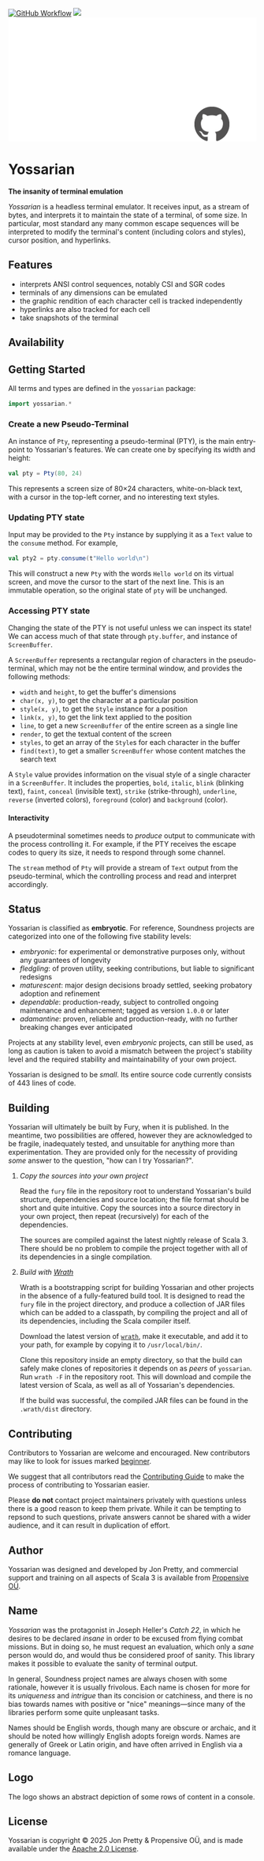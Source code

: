 [<img alt="GitHub Workflow" src="https://img.shields.io/github/actions/workflow/status/propensive/yossarian/main.yml?style=for-the-badge" height="24">](https://github.com/propensive/yossarian/actions)
[<img src="https://img.shields.io/discord/633198088311537684?color=8899f7&label=DISCORD&style=for-the-badge" height="24">](https://discord.com/invite/MBUrkTgMnA)
<img src="/doc/images/github.png" valign="middle">

# Yossarian

__The insanity of terminal emulation__

_Yossarian_ is a headless terminal emulator. It receives input, as a stream of
bytes, and interprets it to maintain the state of a terminal, of some size. In
particular, most standard any many common escape sequences will be interpreted
to modify the terminal's content (including colors and styles), cursor
position, and hyperlinks.

## Features

- interprets ANSI control sequences, notably CSI and SGR codes
- terminals of any dimensions can be emulated
- the graphic rendition of each character cell is tracked independently
- hyperlinks are also tracked for each cell
- take snapshots of the terminal


## Availability







## Getting Started

All terms and types are defined in the `yossarian` package:
```scala
import yossarian.*
```

### Create a new Pseudo-Terminal

An instance of `Pty`, representing a pseudo-terminal (PTY), is the main
entry-point to Yossarian's features. We can create one by specifying its width
and height:
```scala
val pty = Pty(80, 24)
```

This represents a screen size of 80×24 characters, white-on-black text, with a
cursor in the top-left corner, and no interesting text styles.

### Updating PTY state

Input may be provided to the `Pty` instance by supplying it as a `Text` value
to the `consume` method. For example,
```scala
val pty2 = pty.consume(t"Hello world\n")
```

This will construct a new `Pty` with the words `Hello world` on its virtual
screen, and move the cursor to the start of the next line. This is an immutable
operation, so the original state of `pty` will be unchanged.

### Accessing PTY state

Changing the state of the PTY is not useful unless we can inspect its state! We
can access much of that state through `pty.buffer`, and instance of
`ScreenBuffer`.

A `ScreenBuffer` represents a rectangular region of characters in the
pseudo-terminal, which may not be the entire terminal window, and provides the
following methods:
 - `width` and `height`, to get the buffer's dimensions
 - `char(x, y)`, to get the character at a particular position
 - `style(x, y)`, to get the `Style` instance for a position
 - `link(x, y)`, to get the link text applied to the position
 - `line`, to get a new `ScreenBuffer` of the entire screen as a single line
 - `render`, to get the textual content of the screen
 - `styles`, to get an array of the `Style`s for each character in the buffer
 - `find(text)`, to get a smaller `ScreenBuffer` whose content matches the
   search text

A `Style` value provides information on the visual style of a single character
in a `ScreenBuffer`. It includes the properties, `bold`, `italic`, `blink`
(blinking text), `faint`, `conceal` (invisible text), `strike`
(strike-through), `underline`, `reverse` (inverted colors), `foreground`
(color) and `background` (color).

#### Interactivity

A pseudoterminal sometimes needs to _produce_ output to communicate with the
process controlling it. For example, if the PTY receives the escape codes to
query its size, it needs to respond through some channel.

The `stream` method of `Pty` will provide a stream of `Text` output from the
pseudo-terminal, which the controlling process and read and interpret
accordingly.




## Status

Yossarian is classified as __embryotic__. For reference, Soundness projects are
categorized into one of the following five stability levels:

- _embryonic_: for experimental or demonstrative purposes only, without any guarantees of longevity
- _fledgling_: of proven utility, seeking contributions, but liable to significant redesigns
- _maturescent_: major design decisions broady settled, seeking probatory adoption and refinement
- _dependable_: production-ready, subject to controlled ongoing maintenance and enhancement; tagged as version `1.0.0` or later
- _adamantine_: proven, reliable and production-ready, with no further breaking changes ever anticipated

Projects at any stability level, even _embryonic_ projects, can still be used,
as long as caution is taken to avoid a mismatch between the project's stability
level and the required stability and maintainability of your own project.

Yossarian is designed to be _small_. Its entire source code currently consists
of 443 lines of code.

## Building

Yossarian will ultimately be built by Fury, when it is published. In the
meantime, two possibilities are offered, however they are acknowledged to be
fragile, inadequately tested, and unsuitable for anything more than
experimentation. They are provided only for the necessity of providing _some_
answer to the question, "how can I try Yossarian?".

1. *Copy the sources into your own project*
   
   Read the `fury` file in the repository root to understand Yossarian's build
   structure, dependencies and source location; the file format should be short
   and quite intuitive. Copy the sources into a source directory in your own
   project, then repeat (recursively) for each of the dependencies.

   The sources are compiled against the latest nightly release of Scala 3.
   There should be no problem to compile the project together with all of its
   dependencies in a single compilation.

2. *Build with [Wrath](https://github.com/propensive/wrath/)*

   Wrath is a bootstrapping script for building Yossarian and other projects in
   the absence of a fully-featured build tool. It is designed to read the `fury`
   file in the project directory, and produce a collection of JAR files which can
   be added to a classpath, by compiling the project and all of its dependencies,
   including the Scala compiler itself.
   
   Download the latest version of
   [`wrath`](https://github.com/propensive/wrath/releases/latest), make it
   executable, and add it to your path, for example by copying it to
   `/usr/local/bin/`.

   Clone this repository inside an empty directory, so that the build can
   safely make clones of repositories it depends on as _peers_ of `yossarian`.
   Run `wrath -F` in the repository root. This will download and compile the
   latest version of Scala, as well as all of Yossarian's dependencies.

   If the build was successful, the compiled JAR files can be found in the
   `.wrath/dist` directory.

## Contributing

Contributors to Yossarian are welcome and encouraged. New contributors may like
to look for issues marked
[beginner](https://github.com/propensive/yossarian/labels/beginner).

We suggest that all contributors read the [Contributing
Guide](/contributing.md) to make the process of contributing to Yossarian
easier.

Please __do not__ contact project maintainers privately with questions unless
there is a good reason to keep them private. While it can be tempting to
repsond to such questions, private answers cannot be shared with a wider
audience, and it can result in duplication of effort.

## Author

Yossarian was designed and developed by Jon Pretty, and commercial support and
training on all aspects of Scala 3 is available from [Propensive
O&Uuml;](https://propensive.com/).



## Name

_Yossarian_ was the protagonist in Joseph Heller's _Catch 22_, in which he desires to be declared _insane_ in order to be excused from flying combat missions. But in doing so, he must request an evaluation, which only a _sane_ person would do, and would thus be considered proof of sanity. This library makes it possible to evaluate the sanity of terminal output.

In general, Soundness project names are always chosen with some rationale,
however it is usually frivolous. Each name is chosen for more for its
_uniqueness_ and _intrigue_ than its concision or catchiness, and there is no
bias towards names with positive or "nice" meanings—since many of the libraries
perform some quite unpleasant tasks.

Names should be English words, though many are obscure or archaic, and it
should be noted how willingly English adopts foreign words. Names are generally
of Greek or Latin origin, and have often arrived in English via a romance
language.

## Logo

The logo shows an abstract depiction of some rows of content in a console.

## License

Yossarian is copyright &copy; 2025 Jon Pretty & Propensive O&Uuml;, and
is made available under the [Apache 2.0 License](/license.md).

